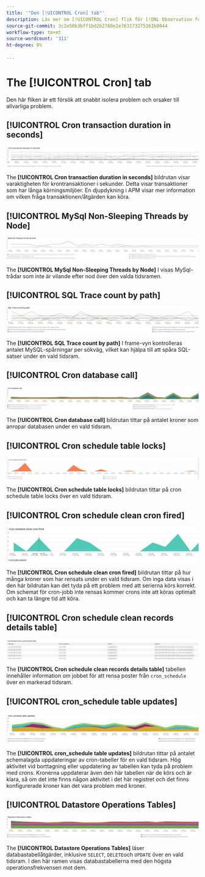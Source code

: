 ```yaml
---
title: '"Den [!UICONTROL Cron] tab"'
description: Läs mer om [!UICONTROL Cron] flik för [!DNL Observation for Adobe Commerce].
source-git-commit: 3c1e50b3bff1bd2b2760e2e763173275161b0044
workflow-type: tm+mt
source-wordcount: '311'
ht-degree: 0%

---
```


# The [!UICONTROL Cron] tab

Den här fliken är ett försök att snabbt isolera problem och orsaker till allvarliga problem.

## [!UICONTROL Cron transaction duration in seconds]

![Kravtransaktionens varaktighet i sekunder](../../assets/tools/observation-for-adobe-commerce/cron-tab-1.jpg)

The **[!UICONTROL Cron transaction duration in seconds]** bildrutan visar varaktigheten för krontransaktioner i sekunder. Detta visar transaktioner som har långa körningsmiljöer. En djupdykning i APM visar mer information om vilken fråga transaktionen/åtgärden kan köra.

## [!UICONTROL MySql Non-Sleeping Threads by Node]

![MySql icke-sovande trådar per nod](../../assets/tools/observation-for-adobe-commerce/cron-tab-2.jpg)

The **[!UICONTROL MySql Non-Sleeping Threads by Node]** I visas MySql-trådar som inte är vilande efter nod över den valda tidsramen.

## [!UICONTROL SQL Trace count by path]

![Antal SQL-spårningar efter sökväg](../../assets/tools/observation-for-adobe-commerce/cron-tab-3.jpg)

The **[!UICONTROL SQL Trace count by path]** I frame-vyn kontrolleras antalet MySQL-spårningar per sökväg, vilket kan hjälpa till att spåra SQL-satser under en vald tidsram.

## [!UICONTROL Cron database call]

![Cron-databasanrop](../../assets/tools/observation-for-adobe-commerce/cron-tab-4.jpg)

The **[!UICONTROL Cron database call]** bildrutan tittar på antalet kroner som anropar databasen under en vald tidsram.

## [!UICONTROL Cron schedule table locks]

![Cron schedule table locks](../../assets/tools/observation-for-adobe-commerce/cron-tab-5.jpg)

The **[!UICONTROL Cron schedule table locks]** bildrutan tittar på cron schedule table locks över en vald tidsram.

## [!UICONTROL Cron schedule clean cron fired]

![Cron schedule table locks](../../assets/tools/observation-for-adobe-commerce/cron-tab-6.jpg)

The **[!UICONTROL Cron schedule clean cron fired]** bildrutan tittar på hur många kroner som har rensats under en vald tidsram. Om inga data visas i den här bildrutan kan det tyda på ett problem med att serierna körs korrekt. Om schemat för cron-jobb inte rensas kommer crons inte att köras optimalt och kan ta längre tid att köra.

## [!UICONTROL Cron schedule clean records details table]

![Rensa poster i schemaläggningstabell](../../assets/tools/observation-for-adobe-commerce/cron-tab-7.jpg)

The **[!UICONTROL Cron schedule clean records details table]** tabellen innehåller information om jobbet för att rensa poster från `cron_schedule` över en markerad tidsram.

## [!UICONTROL cron_schedule table updates]

![cron_schedule table updates](../../assets/tools/observation-for-adobe-commerce/cron-tab-8.jpg)

The **[!UICONTROL cron_schedule table updates]** bildrutan tittar på antalet schemalagda uppdateringar av cron-tabeller för en vald tidsram. Hög aktivitet vid borttagning eller uppdatering av tabellen kan tyda på problem med crons. Kronerna uppdaterar även den här tabellen när de körs och är klara, så om det inte finns någon aktivitet i det här registret och det finns konfigurerade kroner kan det vara problem med kroner.

## [!UICONTROL Datastore Operations Tables]

![Register för dataarkivåtgärder](../../assets/tools/observation-for-adobe-commerce/cron-tab-9.jpg)

The **[!UICONTROL Datastore Operations Tables]** läser databastabellåtgärder, inklusive `SELECT`, `DELETE`och `UPDATE` över en vald tidsram. I den här ramen visas databastabellerna med den högsta operationsfrekvensen mot dem.
